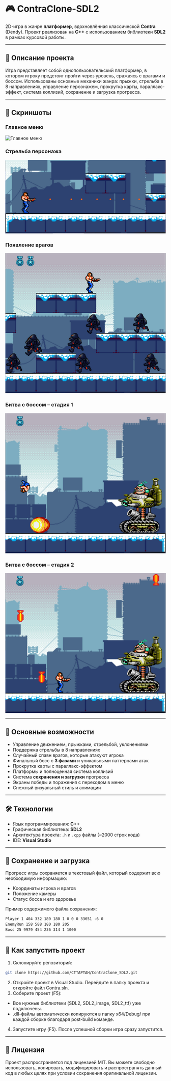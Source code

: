 # 🎮 ContraClone-SDL2

2D-игра в жанре **платформер**, вдохновлённая классической **Contra** (Dendy). Проект реализован на **C++** с использованием библиотеки **SDL2** в рамках курсовой работы.

---

## 🧩 Описание проекта

Игра представляет собой однопользовательский платформер, в котором игроку предстоит пройти через уровень, сражаясь с врагами и боссом. Использованы основные механики жанра: прыжки, стрельба в 8 направлениях, управление персонажем, прокрутка карты, параллакс-эффект, система коллизий, сохранение и загрузка прогресса.

---

## 📸 Скриншоты

### Главное меню
![Главное меню](screenshots/main_menu.png)

### Стрельба персонажа
![Стрельба](screenshots/shooting.png)

### Появление врагов
![Враги](screenshots/enemies.png)

### Битва с боссом – стадия 1
![Босс 1](screenshots/fight_boss1.png)

### Битва с боссом – стадия 2
![Босс 2](screenshots/fight_boss2.png)

---

## 🚀 Основные возможности

- Управление движением, прыжками, стрельбой, уклонениями
- Поддержка стрельбы в 8 направлениях
- Случайный спавн врагов, которые атакуют игрока
- Финальный босс с **3 фазами** и уникальными паттернами атак
- Прокрутка карты с параллакс-эффектом
- Платформы и полноценная система коллизий
- Система **сохранения и загрузки** прогресса
- Экраны победы и поражения с переходом в меню
- Снежный визуальный стиль и анимации

---

## 🛠️ Технологии

- Язык программирования: **C++**
- Графическая библиотека: **SDL2**
- Архитектура проекта: `.h` и `.cpp` файлы (~2000 строк кода)
- IDE: **Visual Studio**

---

## 💾 Сохранение и загрузка

Прогресс игры сохраняется в текстовый файл, который содержит всю необходимую информацию:
- Координаты игрока и врагов
- Положение камеры
- Статус босса и его здоровье

Пример содержимого файла сохранения:
```txt
Player 1 404 332 180 180 1 0 0 0 33651 -6 0
EnemyRun 158 588 180 180 205
Boss 25 9979 454 236 314 1 1000
```

---

## 🚀 Как запустить проект

1. Склонируйте репозиторий:
```bash
git clone https://github.com/CTTAPTAH/ContraClone_SDL2.git
```
2. Откройте проект в Visual Studio. Перейдите в папку проекта и откройте файл Contra.sln.
3. Соберите проект (F5):
- Все нужные библиотеки (SDL2, SDL2_image, SDL2_ttf) уже подключены.
- .dll-файлы автоматически копируются в папку x64/Debug/ при каждой сборке благодаря post-build команде.
4. Запустите игру (F5). После успешной сборки игра сразу запустится.

---

## 📄 Лицензия

Проект распространяется под лицензией MIT. Вы можете свободно использовать, копировать, модифицировать и распространять данный код в любых целях при условии сохранения оригинальной лицензии.
